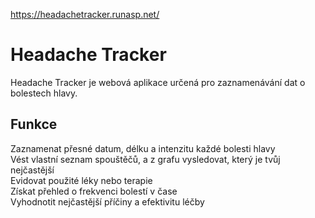 https://headachetracker.runasp.net/

# Headache Tracker
Headache Tracker je webová aplikace určená pro zaznamenávání dat o bolestech hlavy.
## Funkce 
Zaznamenat přesné datum, délku a intenzitu každé bolesti hlavy <br>
Vést vlastní seznam spouštěčů, a z grafu vysledovat, který je tvůj nejčastější <br>
Evidovat použité léky nebo terapie <br>
Získat přehled o frekvenci bolestí v čase <br>
Vyhodnotit nejčastější příčiny a efektivitu léčby

